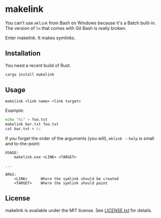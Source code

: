 # makelink
You can't use `mklink` from Bash on Windows because it's a Batch built-in. The version of `ln` that comes with Git Bash is really broken.

Enter makelink. It makes symlinks.

## Installation
You need a recent build of Rust.

```sh
cargo install makelink
```

## Usage
```
makelink <link name> <link target>
```

Example:

```sh
echo "hi" > foo.txt
makelink bar.txt foo.txt
cat bar.txt # hi
```

If you forget the order of the arguments (you will), `mklink --help` is small and to-the-point:

```
USAGE:
    makelink.exe <LINK> <TARGET>

...

ARGS:
    <LINK>      Where the symlink should be created
    <TARGET>    Where the symlink should point
```

## License
makelink is available under the MIT license. See [LICENSE.txt](LICENSE.txt) for details.